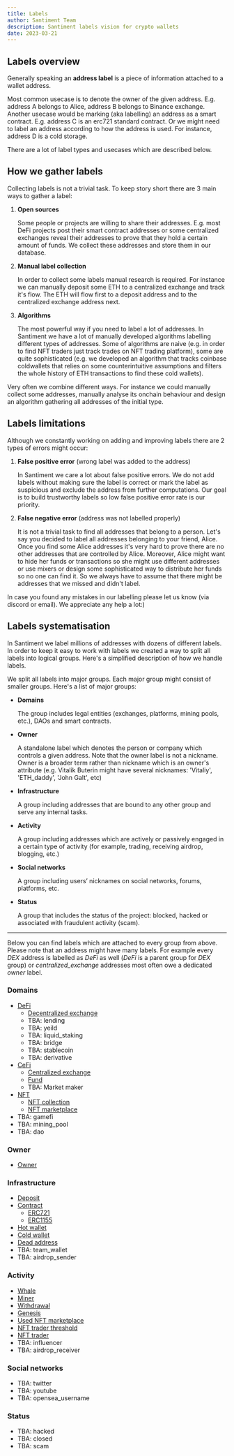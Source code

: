 ```yaml
---
title: Labels
author: Santiment Team
description: Santiment labels vision for crypto wallets
date: 2023-03-21
---
```


## Labels overview

Generally speaking an **address label** is a piece of information attached to a wallet address.

Most common usecase is to denote the owner of the given address. E.g. address A belongs to Alice, address B belongs to Binance exchange. Another usecase would be marking (aka labelling) an address as a smart contract. E.g. address C is an erc721 standard contract. Or we might need to label an address according to how the address is used. For instance, address D is a cold storage.

There are a lot of label types and usecases which are described below.


## How we gather labels

Collecting labels is not a trivial task. To keep story short there are 3 main ways to gather a label:

1. **Open sources**

    Some people or projects are willing to share their addresses. E.g. most DeFi projects post their smart contract addresses or some centralized exchanges reveal their addresses to prove that they hold a certain amount of funds.
    We collect these addresses and store them in our database.

2. **Manual label collection**

    In order to collect some labels manual research is required. For instance we can manually deposit some ETH to a centralized exchange and track it's flow. The ETH will flow first to a deposit address and to the centralized exchange address next.

3. **Algorithms**

    The most powerful way if you need to label a lot of addresses. In Santiment we have a lot of manually developed algorithms labelling different types of addresses. Some of algorithms are naive (e.g. in order to find NFT traders just track trades on NFT trading platform), some are quite sophisticated (e.g. we developed an algorithm that tracks coinbase coldwallets that relies on some counterintuitive assumptions and filters the whole history of ETH transactions to find these cold wallets).


Very often we combine different ways. For instance we could manually collect some addresses, manually analyse its onchain behaviour and design an algorithm gathering all addresses of the initial type.


## Labels limitations

Although we constantly working on adding and improving labels there are 2 types of errors might occur:

1. **False positive error** (wrong label was added to the address)

    In Santiment we care a lot about false positive errors. We do not add labels without making sure the label is correct or mark the label as suspicious and exclude the address from further computations. Our goal is to build trustworthy labels so low false positive error rate is our priority.

2. **False negative error** (address was not labelled properly)

    It is not a trivial task to find all addresses that belong to a person. Let's say you decided to label all addresses belonging to your friend, Alice. Once you find some Alice addresses it's very hard to prove there are no other addresses that are controlled by Alice. Moreover, Alice might want to hide her funds or transactions so she might use different addresses or use mixers or design some sophisticated way to distribute her funds so no one can find it. So we always have to assume that there might be addresses that we missed and didn't label.

In case you found any mistakes in our labelling please let us know (via discord or email). We appreciate any help a lot:)


## Labels systematisation

In Santiment we label millions of addresses with dozens of different labels. In order to keep it easy to work with labels we created a way to split all labels into logical groups. Here's a simplified description of how we handle labels.

We split all labels into major groups. Each major group might consist of smaller groups. Here's a list of major groups:

* **Domains**

    The group includes legal entities (exchanges, platforms, mining pools, etc.), DAOs and smart contracts.

* **Owner**

    A standalone label which denotes the person or company which controls a given address. Note that the owner label is not a nickname. Owner is a broader term rather than nickname which is an owner's attribute (e.g. Vitalik Buterin might have several nicknames: 'Vitaliy', 'ETH_daddy', 'John Galt', etc)


* **Infrastructure**

    A group including addresses that are bound to any other group and serve any internal tasks.

* **Activity**

    A group including addresses which are actively or passively engaged in a certain type of activity (for example, trading, receiving airdrop, blogging, etc.)

* **Social networks**

    A group including users’ nicknames on social networks, forums, platforms, etc.

* **Status**

    A group that includes the status of the project: blocked, hacked or associated with fraudulent activity (scam).

---

Below you can find labels which are attached to every group from above. Please note that an address might have many labels. For example every _DEX_ address is labelled as _DeFi_ as well (_DeFi_ is a parent group for _DEX_ group) or _centralized_exchange_ addresses most often owe a dedicated _owner_ label.


### Domains

- [DeFi](/labels/defi)
    - [Decentralized exchange](/labels/decentralized-exchange)
    - TBA: lending
    - TBA: yeild
    - TBA: liquid_staking
    - TBA: bridge
    - TBA: stablecoin
    - TBA: derivative
- [CeFi](/labels/cefi)
    - [Centralized exchange](/labels/centralized-exchange)
    - [Fund](/labels/fund)
    - TBA: Market maker
- [NFT](/labels/nft)
    - [NFT collection](/labels/nft-collection)
    - [NFT marketplace](/labels/nft-marketplace)
- TBA: gamefi
- TBA: mining_pool
- TBA: dao


### Owner

- [Owner](/labels/owner)


### Infrastructure

- [Deposit](/labels/deposit)
- [Contract](/labels/contract)
    - [ERC721](/labels/erc721)
    - [ERC1155](/labels/erc1155)
- [Hot wallet](/labels/hot-wallet)
- [Cold wallet](/labels/cold-wallet)
- [Dead address](/labels/dead-address)
- TBA: team_wallet
- TBA: airdrop_sender


### Activity

 - [Whale](/labels/whale)
 - [Miner](/labels/miner)
 - [Withdrawal](/labels/withdrawal)
 - [Genesis](/labels/genesis)
 - [Used NFT marketplace](/labels/used-nft-marketplace)
 - [NFT trader threshold](/labels/nft-trader-threshold)
 - [NFT trader](/labels/nft-trader)
 - TBA: influencer
 - TBA: airdrop_receiver


### Social networks

- TBA: twitter
- TBA: youtube
- TBA: opensea_username


### Status

- TBA: hacked
- TBA: closed
- TBA: scam
